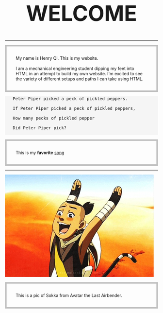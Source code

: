 
<html>

<head>
<style>
p {
  border: 5px solid silver;
  padding: 30px;
}
</style>
</head>

<body>
<!-- a big welcome in the top middle -->
 <h1 style="font-size:500%; text-align:center;">WELCOME</h1>
 <hr>
  
<!-- short intro -->
<p>
  My name is Henry Qi. This is my website.<br><br>
  I am a mechanical engineering student dipping my feet into HTML in an attempt to build my own website. I'm excited to see the variety of different setups and paths I can take using HTML.
  
</p>
  
 <pre style="background-color:WhiteSmoke;">
   Peter Piper picked a peck of pickled peppers.
    
   If Peter Piper picked a peck of pickled peppers,
    
   How many pecks of pickled pepper
    
   Did Peter Piper pick?
 </pre>
  
<!-- Testing hyperlinks (text & images) -->
<p>This is my <b>favorite</b> <a href="https://www.youtube.com/watch?v=j1hft9Wjq9U&ab_channel=THEFIRSTTAKE"> song </a></p>
 <hr>
 <a href="https://avatar.fandom.com/wiki/Sokka"><img src="sokka.jpg"></a>

<p title="Sokka is the best!">This is a pic of Sokka from Avatar the Last Airbender.</p>
</body>


<html>

